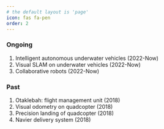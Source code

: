```yaml
---
# the default layout is 'page'
icon: fas fa-pen
order: 2
---
```


### Ongoing
1. Intelligent autonomous underwater vehicles (2022-Now)
2. Visual SLAM on underwater vehicles (2022-Now)
3. Collaborative robots (2022-Now)

### Past
1. Otaklebah: flight management unit (2018)
2. Visual odometry on quadcopter (2018)
3. Precision landing of quadcopter (2018)
4. Navier delivery system (2018)
